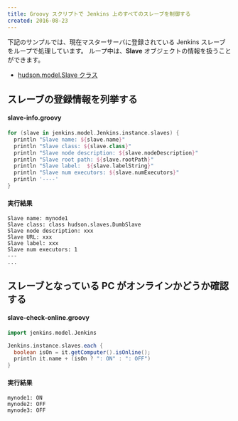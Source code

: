 ```yaml
---
title: Groovy スクリプトで Jenkins 上のすべてのスレーブを制御する
created: 2016-08-23
---
```


下記のサンプルでは、現在マスターサーバに登録されている Jenkins スレーブをループで処理しています。
ループ中は、**Slave** オブジェクトの情報を扱うことができます。

* [hudson.model.Slave クラス](http://javadoc.jenkins-ci.org/hudson/model/Slave.html)


スレーブの登録情報を列挙する
----

#### slave-info.groovy

```groovy
for (slave in jenkins.model.Jenkins.instance.slaves) {
  println "Slave name: ${slave.name}"
  println "Slave class: ${slave.class}"
  println "Slave node description: ${slave.nodeDescription}"
  println "Slave root path: ${slave.rootPath}"
  println "Slave label:  ${slave.labelString}"
  println "Slave num executors: ${slave.numExecutors}"
  println '----'
}
```

#### 実行結果

```
Slave name: mynode1
Slave class: class hudson.slaves.DumbSlave
Slave node description: xxx
Slave URL: xxx
Slave label: xxx
Slave num executors: 1
---
...
```

スレーブとなっている PC がオンラインかどうか確認する
----

#### slave-check-online.groovy

```groovy
import jenkins.model.Jenkins

Jenkins.instance.slaves.each {
  boolean isOn = it.getComputer().isOnline();
  println it.name + (isOn ? ": ON" : ": OFF")
}
```

#### 実行結果

```
mynode1: ON
mynode2: OFF
mynode3: OFF
```

